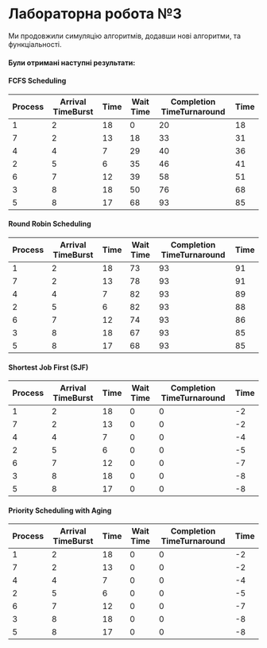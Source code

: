
# Лабораторна робота №3

Ми продовжили симуляцію алгоритмів, додавши нові алгоритми, та функціальності.




#### Були отримані наступні результати:
#### FCFS Scheduling
| Process | Arrival TimeBurst | Time | Wait Time | Completion TimeTurnaround | Time |
|---------|-------------------|------|-----------|---------------------------|------|
| 1       | 2                 | 18   | 0         | 20                        | 18   |
| 7       | 2                 | 13   | 18        | 33                        | 31   |
| 4       | 4                 | 7    | 29        | 40                        | 36   |
| 2       | 5                 | 6    | 35        | 46                        | 41   |
| 6       | 7                 | 12   | 39        | 58                        | 51   |
| 3       | 8                 | 18   | 50        | 76                        | 68   |
| 5       | 8                 | 17   | 68        | 93                        | 85   |

#### Round Robin Scheduling
| Process | Arrival TimeBurst | Time | Wait Time | Completion TimeTurnaround | Time |
|---------|-------------------|------|-----------|---------------------------|------|
| 1       | 2                 | 18   | 73        | 93                        | 91   |
| 7       | 2                 | 13   | 78        | 93                        | 91   |
| 4       | 4                 | 7    | 82        | 93                        | 89   |
| 2       | 5                 | 6    | 82        | 93                        | 88   |
| 6       | 7                 | 12   | 74        | 93                        | 86   |
| 3       | 8                 | 18   | 67        | 93                        | 85   |
| 5       | 8                 | 17   | 68        | 93                        | 85   |


#### Shortest Job First (SJF)
| Process | Arrival TimeBurst | Time | Wait Time | Completion TimeTurnaround | Time |
|---------|-------------------|------|-----------|---------------------------|------|
| 1       | 2                 | 18   | 0         | 0                         | -2   |
| 7       | 2                 | 13   | 0         | 0                         | -2   |
| 4       | 4                 | 7    | 0         | 0                         | -4   |
| 2       | 5                 | 6    | 0         | 0                         | -5   |
| 6       | 7                 | 12   | 0         | 0                         | -7   |
| 3       | 8                 | 18   | 0         | 0                         | -8   |
| 5       | 8                 | 17   | 0         | 0                         | -8   |

#### Priority Scheduling with Aging

| Process | Arrival TimeBurst | Time | Wait Time | Completion TimeTurnaround | Time |
|---------|-------------------|------|-----------|---------------------------|------|
| 1       | 2                 | 18   | 0         | 0                         | -2   |
| 7       | 2                 | 13   | 0         | 0                         | -2   |
| 4       | 4                 | 7    | 0         | 0                         | -4   |
| 2       | 5                 | 6    | 0         | 0                         | -5   |
| 6       | 7                 | 12   | 0         | 0                         | -7   |
| 3       | 8                 | 18   | 0         | 0                         | -8   |
| 5       | 8                 | 17   | 0         | 0                         | -8   |
